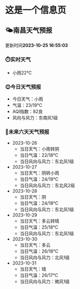 # 这是一个信息页 
## 🌤️**南昌**天气预报
更新时间**2023-10-25 16:55:03**
### ⏱️实时天气
- 小雨22℃
### 😊今日天气预报
- 今日天气：小雨
- 气温：23/19℃
- AQI指数：82良
- 风向与风力：东南风1级
### 🤩未来六天天气预报
- 2023-10-26
  - 当日天气：小雨转阴
  - 当日气温：22/18℃
  - 当日风向与风力：东北风1级
- 2023-10-27
  - 当日天气：阴转小雨
  - 当日气温：24/19℃
  - 当日风向与风力：东北风2级
- 2023-10-28
  - 当日天气：阴
  - 当日气温：24/18℃
  - 当日风向与风力：东北风1级
- 2023-10-29
  - 当日天气：多云转晴
  - 当日气温：25/18℃
  - 当日风向与风力：东北风1级
- 2023-10-30
  - 当日天气：多云
  - 当日气温：26/18℃
  - 当日风向与风力：北风1级
- 2023-10-31
  - 当日天气：晴
  - 当日气温：26/17℃
  - 当日风向与风力：微风1级


